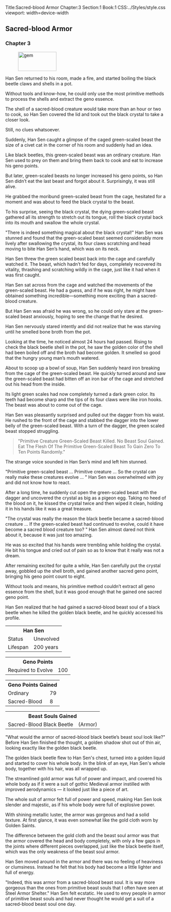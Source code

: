 Title:Sacred-blood Armor 
Chapter:3 
Section:1 
Book:1 
CSS:../Styles/style.css 
viewport: width=device-width
  
## Sacred-blood Armor
### Chapter 3 
<figure>
	<img src="../Images/gem.gif" alt="gem" id="gem" width="120" height="60" />
</figure>
  

  
  Han Sen returned to his room, made a fire, and started boiling the black beetle claws and shells in a pot.

Without tools and know-how, he could only use the most primitive methods to process the shells and extract the geno essence.

The shell of a sacred-blood creature would take more than an hour or two to cook, so Han Sen covered the lid and took out the black crystal to take a closer look.

Still, no clues whatsoever.

Suddenly, Han Sen caught a glimpse of the caged green-scaled beast the size of a civet cat in the corner of his room and suddenly had an idea.

Like black beetles, this green-scaled beast was an ordinary creature. Han Sen used to prey on them and bring them back to cook and eat to increase his geno points.

But later, green-scaled beasts no longer increased his geno points, so Han Sen didn’t eat the last beast and forgot about it. Surprisingly, it was still alive.

He grabbed the moribund green-scaled beast from the cage, hesitated for a moment and was about to feed the black crystal to the beast.

To his surprise, seeing the black crystal, the dying green-scaled beast gathered all its strength to stretch out its tongue, roll the black crystal back into its mouth and swallow the whole crystal.

"There is indeed something magical about the black crystal!" Han Sen was stunned and found that the green-scaled beast seemed considerably more lively after swallowing the crystal, its four claws scratching and head moving to bite Han Sen’s hand, which was on its neck.

Han Sen threw the green scaled beast back into the cage and carefully watched it. The beast, which hadn’t fed for days, completely recovered its vitality, thrashing and scratching wildly in the cage, just like it had when it was first caught.

Han Sen sat across from the cage and watched the movements of the green-scaled beast. He had a guess, and if he was right, he might have obtained something incredible—something more exciting than a sacred-blood creature.

But Han Sen was afraid he was wrong, so he could only stare at the green-scaled beast anxiously, hoping to see the change that he desired.

Han Sen nervously stared intently and did not realize that he was starving until he smelled bone broth from the pot.

Looking at the time, he noticed almost 24 hours had passed. Rising to check the black beetle shell in the pot, he saw the golden color of the shell had been boiled off and the broth had become golden. It smelled so good that the hungry young man’s mouth watered.

About to scoop up a bowl of soup, Han Sen suddenly heard iron breaking from the cage of the green-scaled beast. He quickly turned around and saw the green-scaled beast had bitten off an iron bar of the cage and stretched out his head from the inside.

Its light green scales had now completely turned a dark green color. Its teeth had become sharp and the tips of its four claws were like iron hooks. The beast was about to come out of the cage.

Han Sen was pleasantly surprised and pulled out the dagger from his waist. He rushed to the front of the cage and stabbed the dagger into the lower belly of the green-scaled beast. With a turn of the dagger, the green scaled beast stopped struggling.

> "Primitive Creature Green-Scaled Beast Killed. No Beast Soul Gained. Eat The Flesh Of The Primitive Green-Scaled Beast To Gain Zero To Ten Points Randomly."

The strange voice sounded in Han Sen’s mind and left him stunned.

"Primitive green-scaled beast … Primitive creature … So the crystal can really make these creatures evolve … " Han Sen was overwhelmed with joy and did not know how to react.

After a long time, he suddenly cut open the green-scaled beast with the dagger and uncovered the crystal as big as a pigeon egg. Taking no heed of the blood on it, he kissed the crystal twice and then wiped it clean, holding it in his hands like it was a great treasure.

"The crystal was really the reason the black beetle became a sacred-blood creature … If the green-scaled beast had continued to evolve, could it have become a sacred blood creature too? " Han Sen almost dared not think about it, because it was just too amazing.

He was so excited that his hands were trembling while holding the crystal. He bit his tongue and cried out of pain so as to know that it really was not a dream.

After remaining excited for quite a while, Han Sen carefully put the crystal away, gobbled up the shell broth, and gained another sacred geno point, bringing his geno point count to eight.

Without tools and means, his primitive method couldn’t extract all geno essence from the shell, but it was good enough that he gained one sacred geno point.

Han Sen realized that he had gained a sacred-blood beast soul of a black beetle when he killed the golden black beetle, and he quickly accessed his profile.

<div class="tables">

<table class="status">
	<tr>
		<th colspan="2">Han Sen</th>
	</tr><tr>
		<td>Status</td>
			<td>Unevolved</td>
	</tr><tr>
		<td>Lifespan</td>
		<td>200 years</td>
	</tr>
</table>
<!-- Han Sen: Not evolved. -->
<!-- Status: None -->
<!-- Life span: 200 years. -->

<table class="geno-r">
	<tr>
		<th colspan="2">Geno Points</th>
	</tr><tr>
		<td>Required to Evolve</td>
		<td>100</td>
	</tr>
</table>
<!-- Requirements for evolution: 100 geno points. -->

<table class="geno">
	<tr>
		<th colspan="2">Geno Points Gained</th>
	</tr><tr>
		<td>Ordinary</td>
		<td>79</td>
	</tr><tr>
		<td>Sacred-Blood</td>
		<td>8</td>
	</tr>
</table>
<!-- Geno points gained: 79 geno points; 8 sacred geno points. --> 

<table class="beast">
	<tr>
		<th colspan="2">Beast Souls Gained</th>
	</tr><tr>
		<td> Sacred-Blood Black Beetle</td>
		<td>(Armor)</td>
	</tr>
</table> 
<!-- Beast soul gained: Sacred-Blood Black Beetle.-->
<!-- Type of sacred-blood black beetle’s beast soul: Armor. -->

</div>

"What would the armor of sacred-blood black beetle’s beast soul look like?" Before Han Sen finished the thought, a golden shadow shot out of thin air, looking exactly like the golden black beetle.

The golden black beetle flew to Han Sen's chest, turned into a golden liquid and started to cover his whole body. In the blink of an eye, Han Sen's whole body, together with his hair, was all wrapped up.

The streamlined gold armor was full of power and impact, and covered his whole body as if it were a suit of gothic Medieval armor instilled with improved aerodynamics — it looked just like a piece of art.

The whole suit of armor felt full of power and speed, making Han Sen look slender and majestic, as if his whole body were full of explosive power.

With shining metallic luster, the armor was gorgeous and had a solid texture. At first glance, it was even somewhat like the gold cloth worn by Golden Saints.

The difference between the gold cloth and the beast soul armor was that the armor covered the head and body completely, with only a few gaps in the joints where different pieces overlapped, just like the black beetle itself, which was the only weakness of the beast soul armor.

Han Sen moved around in the armor and there was no feeling of heaviness or clumsiness. Instead he felt that his body had become a little lighter and full of energy.

"Indeed, this was armor from a sacred-blood beast soul. It is way more gorgeous than the ones from primitive beast souls that I often have seen at Steel Armor Shelter." Han Sen felt ecstatic. He used to envy people in armor of primitive beast souls and had never thought he would get a suit of a sacred-blood beast soul one day.
